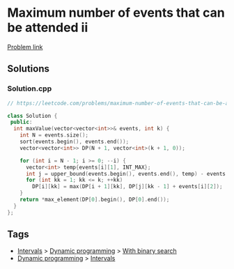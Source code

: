 # Maximum number of events that can be attended ii

[Problem link](https://leetcode.com/problems/maximum-number-of-events-that-can-be-attended-ii)

## Solutions


### Solution.cpp
```cpp
// https://leetcode.com/problems/maximum-number-of-events-that-can-be-attended-ii

class Solution {
 public:
  int maxValue(vector<vector<int>>& events, int k) {
    int N = events.size();
    sort(events.begin(), events.end());
    vector<vector<int>> DP(N + 1, vector<int>(k + 1, 0));

    for (int i = N - 1; i >= 0; --i) {
      vector<int> temp{events[i][1], INT_MAX};
      int j = upper_bound(events.begin(), events.end(), temp) - events.begin();
      for (int kk = 1; kk <= k; ++kk)
        DP[i][kk] = max(DP[i + 1][kk], DP[j][kk - 1] + events[i][2]);
    }
    return *max_element(DP[0].begin(), DP[0].end());
  }
};
```
## Tags

* [Intervals](/README.md#Intervals) > [Dynamic programming](/README.md#Intervals-Dynamic_programming) > [With binary search](/README.md#Intervals-Dynamic_programming-With_binary_search)
* [Dynamic programming](/README.md#Dynamic_programming) > [Intervals](/README.md#Dynamic_programming-Intervals)
